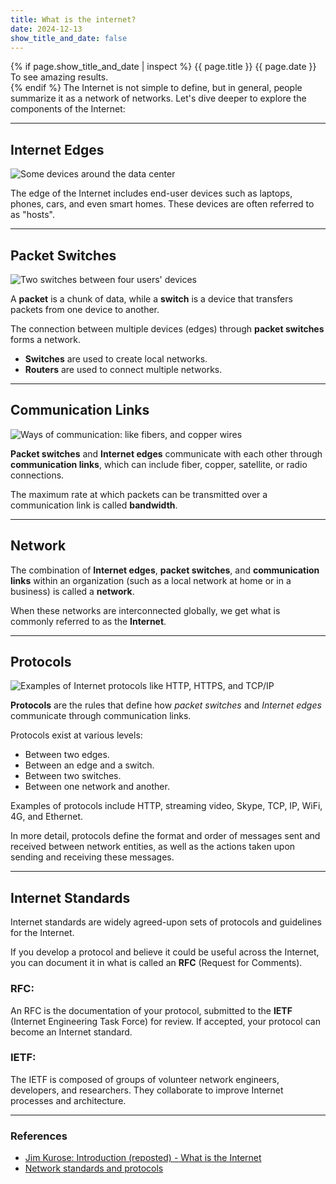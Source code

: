 ```yaml
---
title: What is the internet?
date: 2024-12-13
show_title_and_date: false
---
```

{% if page.show_title_and_date | inspect %}
  {{ page.title }} 
  {{ page.date }} 
  To see amazing results.\
{% endif %}
The Internet is not simple to define, but in general, people summarize it as a network of networks. Let's dive deeper to explore the components of the Internet:

---

## Internet Edges  

![Some devices around the data center](https://info.teledynamics.com/hubfs/blog-images/Edge%20computing%20-%20TeleDynamics%20Blog.jpg)  

The edge of the Internet includes end-user devices such as laptops, phones, cars, and even smart homes. These devices are often referred to as "hosts".  

---

## Packet Switches  

![Two switches between four users' devices](https://www.rfwireless-world.com/images/circuit-switching-vs-packet-switching-fig2.webp)  

A **packet** is a chunk of data, while a **switch** is a device that transfers packets from one device to another.  

The connection between multiple devices (edges) through **packet switches** forms a network.  

- **Switches** are used to create local networks.  
- **Routers** are used to connect multiple networks.  

---

## Communication Links  

![Ways of communication: like fibers, and copper wires](https://collectionperformance.com/wp-content/uploads/2023/06/wired-networks-types.jpg)  

**Packet switches** and **Internet edges** communicate with each other through **communication links**, which can include fiber, copper, satellite, or radio connections.  

The maximum rate at which packets can be transmitted over a communication link is called **bandwidth**.  

---

## Network  

The combination of **Internet edges**, **packet switches**, and **communication links** within an organization (such as a local network at home or in a business) is called a **network**.  

When these networks are interconnected globally, we get what is commonly referred to as the **Internet**.  

---

## Protocols  

![Examples of Internet protocols like HTTP, HTTPS, and TCP/IP](https://eduinput.com/wp-content/uploads/2023/08/Examples-of-Internet-Protocols-image.png)  

**Protocols** are the rules that define how *packet switches* and *Internet edges* communicate through communication links.  

Protocols exist at various levels:  
- Between two edges.  
- Between an edge and a switch.  
- Between two switches.  
- Between one network and another.  

Examples of protocols include HTTP, streaming video, Skype, TCP, IP, WiFi, 4G, and Ethernet.  

In more detail, protocols define the format and order of messages sent and received between network entities, as well as the actions taken upon sending and receiving these messages.  

---

## Internet Standards  

Internet standards are widely agreed-upon sets of protocols and guidelines for the Internet.  

If you develop a protocol and believe it could be useful across the Internet, you can document it in what is called an **RFC** (Request for Comments).  

### RFC:  
An RFC is the documentation of your protocol, submitted to the **IETF** (Internet Engineering Task Force) for review. If accepted, your protocol can become an Internet standard.  

### IETF:  
The IETF is composed of groups of volunteer network engineers, developers, and researchers. They collaborate to improve Internet processes and architecture.  

---

### References  
- [Jim Kurose: Introduction (reposted) - What is the Internet](https://www.youtube.com/watch?v=74sEFYBBRAY)  
- [Network standards and protocols](https://isaaccomputerscience.org/concepts/net_network_protocols?examBoard=all&stage=all)
